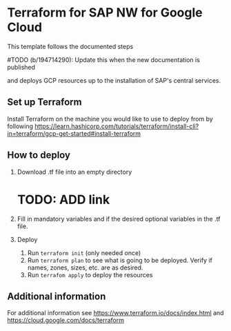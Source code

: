 # Terraform for SAP NW for Google Cloud

This template follows the documented steps

#TODO (b/194714290): Update this when the new documentation is published

and deploys GCP resources up to the installation of SAP's central services.

## Set up Terraform

Install Terraform on the machine you would like to use to deploy from by
following
https://learn.hashicorp.com/tutorials/terraform/install-cli?in=terraform/gcp-get-started#install-terraform

## How to deploy

1.  Download .tf file into an empty directory

    # TODO: ADD link

2.  Fill in mandatory variables and if the desired optional variables in the .tf
    file.

3.  Deploy

    1.  Run `terraform init` (only needed once)
    2.  Run `terraform plan` to see what is going to be deployed. Verify if
        names, zones, sizes, etc. are as desired.
    3.  Run `terrafom apply` to deploy the resources

## Additional information

For additional information see https://www.terraform.io/docs/index.html and
https://cloud.google.com/docs/terraform
